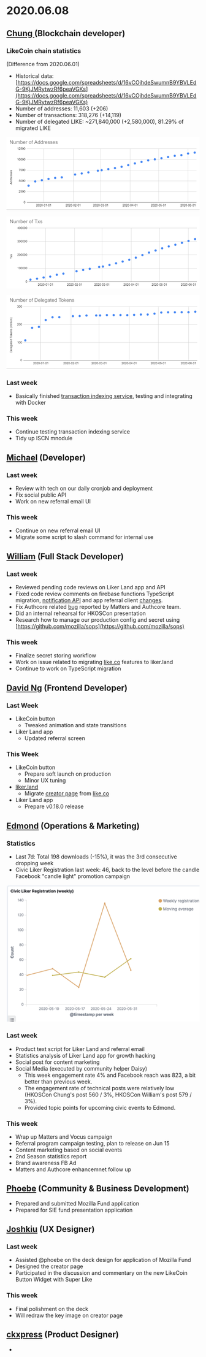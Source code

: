 # 2020.06.08

## [Chung ](https://like.co/chungwu)\(Blockchain developer\)

### LikeCoin chain statistics

\(Difference from 2020.06.01\)

* Historical data: [https://docs.google.com/spreadsheets/d/16vCOjhdeSwumnB9YBVLEdG-9KjJMRytwzRf6peaVGKs](https://docs.google.com/spreadsheets/d/16vCOjhdeSwumnB9YBVLEdG-9KjJMRytwzRf6peaVGKs)
* Number of addresses: 11,603 \(+206\)
* Number of transactions: 318,276 \(+14,119\)
* Number of delegated LIKE: ~271,840,000 \(+2,580,000\), 81.29% of migrated LIKE

![](../.gitbook/assets/image%20%2848%29.png)

![](../.gitbook/assets/image%20%2849%29.png)

![](../.gitbook/assets/image%20%2850%29.png)

### Last week

* Basically finished [transaction indexing service](https://github.com/likecoin/likecoin-chain-tx-indexer), testing and integrating with Docker

### This week

* Continue testing transaction indexing service
* Tidy up ISCN mnodule

## [Michael](httsp://like.co/michaelcheung) \(Developer\)

### Last week

* Review with tech on our daily cronjob and deployment
* Fix social public API
* Work on new referral email UI

### This week

* Continue on new referral email UI
* Migrate some script to slash command for internal use

## [William](https://like.co/williamchong007) \(Full Stack Developer\)

### Last week

* Reviewed pending code reviews on Liker Land app and API
* Fixed code review comments on firebase functions TypeScript migration, [notification API](https://github.com/likecoin/likecoin-api-public/pull/148) and app referral client [changes](https://github.com/likecoin/likecoin-app/pull/162).
* Fix Authcore related [bug](https://github.com/likecoin/like-co/pull/1437) reported by Matters and Authcore team.
* Did an internal rehearsal for HKOSCon presentation
* Research how to manage our production config and secret using [https://github.com/mozilla/sops](https://github.com/mozilla/sops)

### This week

* Finalize secret storing workflow
* Work on issue related to migrating [like.co](https://like.co) features to liker.land
* Continue to work on TypeScript migration

## [David Ng](https://github.com/nwingt) \(Frontend Developer\)

### Last Week

* LikeCoin button
  * Tweaked animation and state transitions
* Liker Land app
  * Updated referral screen

### This Week

* LikeCoin button
  * Prepare soft launch on production
  * Minor UX tuning
* [liker.land](https://liker.land)
  * Migrate [creator page](https://like.co/in/creator) from [like.co](https://like.co)
* Liker Land app
  * Prepare v0.18.0 release

## [E**dmond**](https://like.co/edmondyu) **\(Operations & Marketing\)**

### **Statistics**

* Last 7d: Total 198 downloads \(-15%\), it was the 3rd consecutive dropping week
* Civic Liker Registration last week: 46, back to the level before the candle Facebook "candle light" promotion campaign 

![](../.gitbook/assets/image%20%2847%29.png)

### **Last week**

* Product text script for Liker Land and referral email
* Statistics analysis of Liker Land app for growth hacking
* Social post for content marketing 
* Social Media \(executed by community helper Daisy\)
  * This week engagement rate 4% and Facebook reach was 823, a bit better than previous week.
  * The engagement rate of technical posts were relatively low \(HKOSCon Chung's post 560 / 3%, HKOSCon William's post 579 / 3%\).
  * Provided topic points for upcoming civic events to Edmond.

### This week

* Wrap up Matters and Vocus campaign
* Referral program campaign testing, plan to release on Jun 15
* Content marketing based on social events
* 2nd Season statistics report
* Brand awareness FB Ad
* Matters and Authcore enhancemnet follow up

## [Phoebe](https://like.co/phoebe_fb) \(Community & Business Development\) <a id="fbf6"></a>

* Prepared and submitted Mozilla Fund application 
* Prepared for SIE fund presentation application 

## [Joshkiu](https://like.co/joshkiu) \(UX Designer\)

### Last week

* Assisted @phoebe on the deck design for application of Mozilla Fund
* Designed the creator page
* Participated in the discussion and commentary on the new LikeCoin Button Widget with Super Like

### This week

* Final polishment on the deck
* Will redraw the key image on creator page

## [ckxpress](https://like.co/ckxpress) \(Product Designer\) <a id="fbf6"></a>

* 
